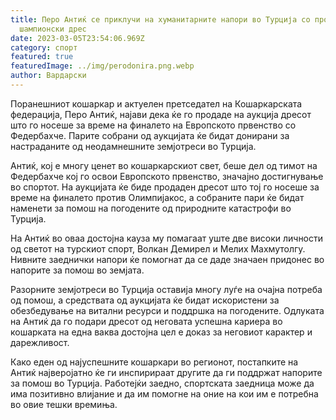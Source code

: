 ```yaml
---
title: Перо Антиќ се приклучи на хуманитарните напори во Турција со продажба на
  шампионски дрес
date: 2023-03-05T23:54:06.969Z
category: спорт
featured: true
featuredImage: ../img/perodonira.png.webp
author: Вардарски
---
```


Поранешниот кошаркар и актуелен претседател на Кошаркарската федерација, Перо Антиќ, најави дека ќе го продаде на аукција дресот што го носеше за време на финалето на Европското првенство со Федербахче. Парите собрани од аукцијата ќе бидат донирани за настраданите од неодамнешните земјотреси во Турција.

Антиќ, кој е многу ценет во кошаркарскиот свет, беше дел од тимот на Федербахче кој го освои Европското првенство, значајно достигнување во спортот. На аукцијата ќе биде продаден дресот што тој го носеше за време на финалето против Олимпијакос, а собраните пари ќе бидат наменети за помош на погодените од природните катастрофи во Турција.

На Антиќ во оваа достојна кауза му помагаат уште две високи личности од светот на турскиот спорт, Волкан Демирел и Мелих Махмутолгу. Нивните заеднички напори ќе помогнат да се даде значаен придонес во напорите за помош во земјата.

Разорните земјотреси во Турција оставија многу луѓе на очајна потреба од помош, а средствата од аукцијата ќе бидат искористени за обезбедување на витални ресурси и поддршка на погодените. Одлуката на Антиќ да го подари дресот од неговата успешна кариера во кошарката на една ваква достојна цел е доказ за неговиот карактер и дарежливост.

Како еден од најуспешните кошаркари во регионот, постапките на Антиќ најверојатно ќе ги инспирираат другите да ги поддржат напорите за помош во Турција. Работејќи заедно, спортската заедница може да има позитивно влијание и да им помогне на оние на кои им е потребна во овие тешки времиња.
